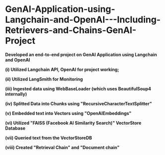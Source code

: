 # GenAI-Application-using-Langchain-and-OpenAI---Including-Retrievers-and-Chains-GenAI-Project

**Developed an end-to-end project on GenAI Application using Langchain and OpenAI**

**(i) Utilized Langchain API, OpenAI for project working;**

**(ii) Utilized LangSmith for Monitoring**

**(iii) Ingested data using WebBaseLoader (which uses BeautifulSoup4 internally)**

**(iv) Splitted Data into Chunks using "RecursiveCharacterTextSplitter"**

**(v) Embedded text into Vectors using "OpenAIEmbeddings"**

**(vi) Utilized "FAISS (Facebook AI Similarity Search)" VectorStore Database**

**(vii) Queried text from the VectorStoreDB**

**(viii) Created "Retrieval Chain" and "Document chain"**
